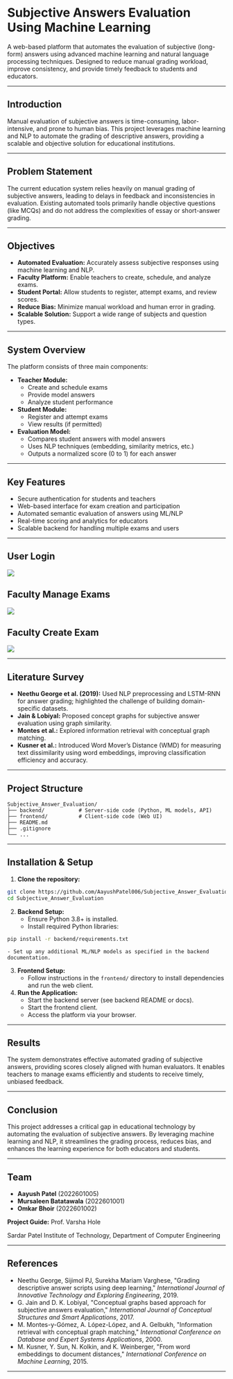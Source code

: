 # Subjective Answers Evaluation Using Machine Learning

A web-based platform that automates the evaluation of subjective (long-form) answers using advanced machine learning and natural language processing techniques. Designed to reduce manual grading workload, improve consistency, and provide timely feedback to students and educators.

---

## Introduction

Manual evaluation of subjective answers is time-consuming, labor-intensive, and prone to human bias. This project leverages machine learning and NLP to automate the grading of descriptive answers, providing a scalable and objective solution for educational institutions.

---

## Problem Statement

The current education system relies heavily on manual grading of subjective answers, leading to delays in feedback and inconsistencies in evaluation. Existing automated tools primarily handle objective questions (like MCQs) and do not address the complexities of essay or short-answer grading.

---

## Objectives

- **Automated Evaluation:** Accurately assess subjective responses using machine learning and NLP.
- **Faculty Platform:** Enable teachers to create, schedule, and analyze exams.
- **Student Portal:** Allow students to register, attempt exams, and review scores.
- **Reduce Bias:** Minimize manual workload and human error in grading.
- **Scalable Solution:** Support a wide range of subjects and question types.

---

## System Overview

The platform consists of three main components:

- **Teacher Module:**
    - Create and schedule exams
    - Provide model answers
    - Analyze student performance
- **Student Module:**
    - Register and attempt exams
    - View results (if permitted)
- **Evaluation Model:**
    - Compares student answers with model answers
    - Uses NLP techniques (embedding, similarity metrics, etc.)
    - Outputs a normalized score (0 to 1) for each answer

---

## Key Features

- Secure authentication for students and teachers
- Web-based interface for exam creation and participation
- Automated semantic evaluation of answers using ML/NLP
- Real-time scoring and analytics for educators
- Scalable backend for handling multiple exams and users

---

## User Login

<img src="images/login.png">

## Faculty Manage Exams

<img src="images/manage_exams.png">

## Faculty Create Exam

<img src="images/create_exam_question.png">

---

## Literature Survey

- **Neethu George et al. (2019):** Used NLP preprocessing and LSTM-RNN for answer grading; highlighted the challenge of building domain-specific datasets.
- **Jain \& Lobiyal:** Proposed concept graphs for subjective answer evaluation using graph similarity.
- **Montes et al.:** Explored information retrieval with conceptual graph matching.
- **Kusner et al.:** Introduced Word Mover’s Distance (WMD) for measuring text dissimilarity using word embeddings, improving classification efficiency and accuracy.

---

## Project Structure

```
Subjective_Answer_Evaluation/
├── backend/           # Server-side code (Python, ML models, API)
├── frontend/          # Client-side code (Web UI)
├── README.md
├── .gitignore
└── ...
```


---

## Installation \& Setup

1. **Clone the repository:**

```bash
git clone https://github.com/AayushPatel006/Subjective_Answer_Evaluation.git
cd Subjective_Answer_Evaluation
```

2. **Backend Setup:**
    - Ensure Python 3.8+ is installed.
    - Install required Python libraries:

```bash
pip install -r backend/requirements.txt
```

    - Set up any additional ML/NLP models as specified in the backend documentation.
3. **Frontend Setup:**
    - Follow instructions in the `frontend/` directory to install dependencies and run the web client.
4. **Run the Application:**
    - Start the backend server (see backend README or docs).
    - Start the frontend client.
    - Access the platform via your browser.

---

## Results

The system demonstrates effective automated grading of subjective answers, providing scores closely aligned with human evaluators. It enables teachers to manage exams efficiently and students to receive timely, unbiased feedback.

---

## Conclusion

This project addresses a critical gap in educational technology by automating the evaluation of subjective answers. By leveraging machine learning and NLP, it streamlines the grading process, reduces bias, and enhances the learning experience for both educators and students.

---

## Team

- **Aayush Patel** (2022601005)
- **Mursaleen Batatawala** (2022601001)
- **Omkar Bhoir** (2022601002)

**Project Guide:** Prof. Varsha Hole

Sardar Patel Institute of Technology, Department of Computer Engineering

---

## References

- Neethu George, Sijimol PJ, Surekha Mariam Varghese, "Grading descriptive answer scripts using deep learning," *International Journal of Innovative Technology and Exploring Engineering*, 2019.
- G. Jain and D. K. Lobiyal, "Conceptual graphs based approach for subjective answers evaluation," *International Journal of Conceptual Structures and Smart Applications*, 2017.
- M. Montes-y-Gómez, A. López-López, and A. Gelbukh, "Information retrieval with conceptual graph matching," *International Conference on Database and Expert Systems Applications*, 2000.
- M. Kusner, Y. Sun, N. Kolkin, and K. Weinberger, "From word embeddings to document distances," *International Conference on Machine Learning*, 2015.

---
